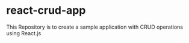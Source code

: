 # react-crud-app

This Repository is to create a sample application with CRUD operations using React.js

